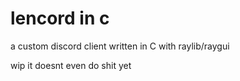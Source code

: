 # lencord in c

a custom discord client written in C with raylib/raygui

wip it doesnt even do shit yet
